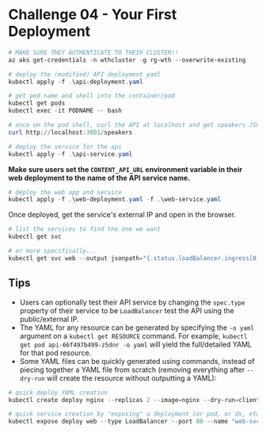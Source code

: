 # Challenge 04 - Your First Deployment


```powershell
# MAKE SURE THEY AUTHENTICATE TO THEIR CLUSTER!!
az aks get-credentials -n wthcluster -g rg-wth --overwrite-existing

# deploy the (modified) API deployment yaml
kubectl apply -f .\api-deployment.yaml

# get pod name and shell into the container/pod
kubectl get pods
kubectl exec -it PODNAME -- bash

# once on the pod shell, curl the API at localhost and get speakers JSON
curl http://localhost:3001/speakers

# deploy the service for the api
kubectl apply -f .\api-service.yaml
```

**Make sure users set the `CONTENT_API_URL` environment variable in their web deployment to the name of the API service name.**

```powershell
# deploy the web app and service
kubectl apply -f .\web-deployment.yaml -f .\web-service.yaml
```

Once deployed, get the service's external IP and open in the browser.

```powershell
# list the services to find the one we want
kubectl get svc

# or more specifically...
kubectl get svc web --output jsonpath="{.status.loadBalancer.ingress[0].ip}"
```

## Tips
- Users can optionally test their API service by changing the `spec.type` property of their service to be `LoadBalancer` test the API using the public/external IP.
- The YAML for any resource can be generated by specifying the `-o yaml` argument on a `kubectl get RESOURCE` command. For example, `kubectl get pod api-66f497b499-z5dnr -o yaml` will yield the full/detailed YAML for that pod resource.
- Some YAML files can be quickly generated using commands, instead of piecing together a YAML file from scratch (removing everything after `--dry-run` will create the resource without outputting a YAML):
```powershell
# quick deploy YAML creation
kubectl create deploy nginx --replicas 2 --image=nginx --dry-run=client -o yaml > deployment.yaml

# quick service creation by "exposing" a deployment (or pod, or ds, etc) as a service
kubectl expose deploy web --type LoadBalancer --port 80 --name "web-svc" --dry-run=client -o yaml > service.yaml
```